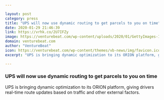 ```yaml
---

layout: post
category: press
title: "UPS will now use dynamic routing to get parcels to you on time"
date: 2020-01-29 21:46:39
link: https://vrhk.co/2U7IFZy
image: https://venturebeat.com/wp-content/uploads/2020/01/GettyImages-1013146910.jpg?w=1200&strip=all
domain: venturebeat.com
author: "VentureBeat"
icon: https://venturebeat.com/wp-content/themes/vb-news/img/favicon.ico
excerpt: "UPS is bringing dynamic optimization to its ORION platform, giving drivers real-time route updates based on traffic and other external factors."

---
```


### UPS will now use dynamic routing to get parcels to you on time

UPS is bringing dynamic optimization to its ORION platform, giving drivers real-time route updates based on traffic and other external factors.
